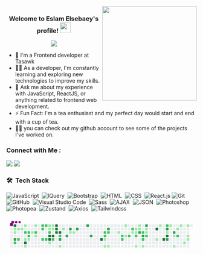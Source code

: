 
<img width="250" align="right" src="https://c.tenor.com/_DOBjnGspYAAAAAM/code-coding.gif">

<h3 align="center">
  Welcome to Eslam Elsebaey's profile!
  <img src="https://media.giphy.com/media/hvRJCLFzcasrR4ia7z/giphy.gif" width="28">
</h3>

<!-- Typing SVG by DenverCoder1 - https://github.com/DenverCoder1/readme-typing-svg -->
<p align="center">
  <a href="https://github.com/DenverCoder1/readme-typing-svg"><img src="https://readme-typing-svg.herokuapp.com/?lines=Frontend%20developer;Always%20learning%20new%20things&font=Fira%20Code&center=true&width=440&height=45&color=f75c7e&vCenter=true&size=22"></a>
</p> 

- 🏢 I'm a Frontend developer at Tasawk
- 👨‍💻 As a developer, I'm constantly learning and exploring new technologies to improve my skills.
- 💬 Ask me about my experience with JavaScript, ReactJS,  or anything related to frontend web development.
- ⚡ Fun Fact: I'm a tea enthusiast and my perfect day would start and end with a cup of tea.
- 👨‍💻 you can check out my github account to see some of the projects I've worked on.


### Connect with Me :

<a href="https://www.linkedin.com/in/eslam-elsebaey-ab9564163/" target="_blank"><img src="https://img.shields.io/badge/-Eslam%20Elsebaey-0077B5?style=for-the-badge&logo=Linkedin&logoColor=white"/></a>
<a href="https://wa.me/201012467487" target="_blank"><img src="https://img.shields.io/badge/-Eslam%20Elsebaey-0077B5?style=for-the-badge&logo=Whatsapp&logoColor=white"/></a>
### 🛠 &nbsp;Tech Stack
![JavaScript](https://img.shields.io/badge/-JavaScript-05122A?style=flat&logo=javascript)&nbsp;
![lQuery](https://img.shields.io/badge/-JQuery-05122A?style=flat&logo=JQuery)&nbsp;
![Bootstrap](https://img.shields.io/badge/-Bootstrap-05122A?style=flat&logo=bootstrap&logoColor=563D7C)&nbsp;
![HTML](https://img.shields.io/badge/-HTML-05122A?style=flat&logo=HTML5)&nbsp;
![CSS](https://img.shields.io/badge/-CSS-05122A?style=flat&logo=CSS3&logoColor=1572B6)&nbsp;
![React.js](https://img.shields.io/badge/-React-05122A?style=flat&logo=react)
![Git](https://img.shields.io/badge/-Git-05122A?style=flat&logo=git)&nbsp;
![GitHub](https://img.shields.io/badge/-GitHub-05122A?style=flat&logo=github)&nbsp;
![Visual Studio Code](https://img.shields.io/badge/-Visual%20Studio%20Code-05122A?style=flat&logo=visual-studio-code&logoColor=007ACC)&nbsp;
![Sass](https://img.shields.io/badge/-Sass-05122A?style=flat&logo=sass)&nbsp;
![AJAX](https://img.shields.io/badge/-AJAX-05122A?style=flat&logo=AJAX)&nbsp;
![JSON](https://img.shields.io/badge/-JSON-05122A?style=flat&logo=JSON)&nbsp;
![Photoshop](https://img.shields.io/badge/-Photoshop-05122A?style=flat&logo=Photoshop)&nbsp;
![Photopea](https://img.shields.io/badge/-Photopea-05122A?style=flat&logo=Photopea)&nbsp;
![Zustand](https://img.shields.io/badge/-Zustand-05122A?style=flat&logo=Zustand)&nbsp;
![Axios](https://img.shields.io/badge/-Axios-05122A?style=flat&logo=Axios)&nbsp;
![Tailwindcss](https://img.shields.io/badge/-Tailwindcss-05122A?style=flat&logo=Tailwindcss)&nbsp;


<svg viewBox="-16 -32 880 192" width="880" height="192" xmlns="http://www.w3.org/2000/svg"><desc>Generated with https://github.com/Platane/snk</desc><style>:root{--cb:#1b1f230a;--cs:purple;--ce:#ebedf0;--c0:#ebedf0;--c1:#9be9a8;--c2:#40c463;--c3:#30a14e;--c4:#216e39}.c{shape-rendering:geometricPrecision;fill:var(--ce);stroke-width:1px;stroke:var(--cb);animation:none 45100ms linear infinite;width:12px;height:12px}@keyframes c0{97.99%{fill:var(--c4)}98.01%,100%{fill:var(--ce)}}.c.c0{fill:var(--c4);animation-name:c0}@keyframes c1{0.66%{fill:var(--c1)}0.68%,100%{fill:var(--ce)}}.c.c1{fill:var(--c1);animation-name:c1}@keyframes c2{16.4%{fill:var(--c1)}16.42%,100%{fill:var(--ce)}}.c.c2{fill:var(--c1);animation-name:c2}@keyframes c3{68.28%{fill:var(--c3)}68.3%,100%{fill:var(--ce)}}.c.c3{fill:var(--c3);animation-name:c3}@keyframes c4{68.06%{fill:var(--c2)}68.08%,100%{fill:var(--ce)}}.c.c4{fill:var(--c2);animation-name:c4}@keyframes c5{0.88%{fill:var(--c1)}0.9%,100%{fill:var(--ce)}}.c.c5{fill:var(--c1);animation-name:c5}@keyframes c6{67.62%{fill:var(--c2)}67.64%,100%{fill:var(--ce)}}.c.c6{fill:var(--c2);animation-name:c6}@keyframes c7{1.1%{fill:var(--c1)}1.12%,100%{fill:var(--ce)}}.c.c7{fill:var(--c1);animation-name:c7}@keyframes c8{1.54%{fill:var(--c1)}1.56%,100%{fill:var(--ce)}}.c.c8{fill:var(--c1);animation-name:c8}@keyframes c9{66.29%{fill:var(--c2)}66.31%,100%{fill:var(--ce)}}.c.c9{fill:var(--c2);animation-name:c9}@keyframes ca{4.2%{fill:var(--c1)}4.22%,100%{fill:var(--ce)}}.c.ca{fill:var(--c1);animation-name:ca}@keyframes cb{96.22%{fill:var(--c4)}96.24%,100%{fill:var(--ce)}}.c.cb{fill:var(--c4);animation-name:cb}@keyframes cc{5.09%{fill:var(--c1)}5.11%,100%{fill:var(--ce)}}.c.cc{fill:var(--c1);animation-name:cc}@keyframes cd{66.07%{fill:var(--c2)}66.09%,100%{fill:var(--ce)}}.c.cd{fill:var(--c2);animation-name:cd}@keyframes ce{66.73%{fill:var(--c2)}66.75%,100%{fill:var(--ce)}}.c.ce{fill:var(--c2);animation-name:ce}@keyframes cf{3.98%{fill:var(--c1)}4%,100%{fill:var(--ce)}}.c.cf{fill:var(--c1);animation-name:cf}@keyframes cg{2.87%{fill:var(--c1)}2.89%,100%{fill:var(--ce)}}.c.cg{fill:var(--c1);animation-name:cg}@keyframes ch{2.21%{fill:var(--c1)}2.23%,100%{fill:var(--ce)}}.c.ch{fill:var(--c1);animation-name:ch}@keyframes ci{65.62%{fill:var(--c2)}65.64%,100%{fill:var(--ce)}}.c.ci{fill:var(--c2);animation-name:ci}@keyframes cj{3.32%{fill:var(--c1)}3.34%,100%{fill:var(--ce)}}.c.cj{fill:var(--c1);animation-name:cj}@keyframes ck{63.85%{fill:var(--c2)}63.87%,100%{fill:var(--ce)}}.c.ck{fill:var(--c2);animation-name:ck}@keyframes cl{63.63%{fill:var(--c2)}63.65%,100%{fill:var(--ce)}}.c.cl{fill:var(--c2);animation-name:cl}@keyframes cm{62.96%{fill:var(--c2)}62.98%,100%{fill:var(--ce)}}.c.cm{fill:var(--c2);animation-name:cm}@keyframes cn{64.07%{fill:var(--c2)}64.09%,100%{fill:var(--ce)}}.c.cn{fill:var(--c2);animation-name:cn}@keyframes co{62.74%{fill:var(--c2)}62.76%,100%{fill:var(--ce)}}.c.co{fill:var(--c2);animation-name:co}@keyframes cp{12.41%{fill:var(--c1)}12.43%,100%{fill:var(--ce)}}.c.cp{fill:var(--c1);animation-name:cp}@keyframes cq{12.63%{fill:var(--c1)}12.65%,100%{fill:var(--ce)}}.c.cq{fill:var(--c1);animation-name:cq}@keyframes cr{64.74%{fill:var(--c2)}64.76%,100%{fill:var(--ce)}}.c.cr{fill:var(--c2);animation-name:cr}@keyframes cs{94.23%{fill:var(--c4)}94.25%,100%{fill:var(--ce)}}.c.cs{fill:var(--c4);animation-name:cs}@keyframes ct{94.45%{fill:var(--c4)}94.47%,100%{fill:var(--ce)}}.c.ct{fill:var(--c4);animation-name:ct}@keyframes cu{6.86%{fill:var(--c1)}6.88%,100%{fill:var(--ce)}}.c.cu{fill:var(--c1);animation-name:cu}@keyframes cv{12.19%{fill:var(--c1)}12.21%,100%{fill:var(--ce)}}.c.cv{fill:var(--c1);animation-name:cv}@keyframes cw{12.85%{fill:var(--c1)}12.87%,100%{fill:var(--ce)}}.c.cw{fill:var(--c1);animation-name:cw}@keyframes cx{94%{fill:var(--c4)}94.02%,100%{fill:var(--ce)}}.c.cx{fill:var(--c4);animation-name:cx}@keyframes cy{61.85%{fill:var(--c2)}61.87%,100%{fill:var(--ce)}}.c.cy{fill:var(--c2);animation-name:cy}@keyframes cz{93.12%{fill:var(--c4)}93.14%,100%{fill:var(--ce)}}.c.cz{fill:var(--c4);animation-name:cz}@keyframes c10{92.89%{fill:var(--c4)}92.91%,100%{fill:var(--ce)}}.c.c10{fill:var(--c4);animation-name:c10}@keyframes c11{92.67%{fill:var(--c4)}92.69%,100%{fill:var(--ce)}}.c.c11{fill:var(--c4);animation-name:c11}@keyframes c12{92.45%{fill:var(--c4)}92.47%,100%{fill:var(--ce)}}.c.c12{fill:var(--c4);animation-name:c12}@keyframes c13{61.19%{fill:var(--c2)}61.21%,100%{fill:var(--ce)}}.c.c13{fill:var(--c2);animation-name:c13}@keyframes c14{71.61%{fill:var(--c3)}71.63%,100%{fill:var(--ce)}}.c.c14{fill:var(--c3);animation-name:c14}@keyframes c15{7.75%{fill:var(--c1)}7.77%,100%{fill:var(--ce)}}.c.c15{fill:var(--c1);animation-name:c15}@keyframes c16{9.08%{fill:var(--c1)}9.1%,100%{fill:var(--ce)}}.c.c16{fill:var(--c1);animation-name:c16}@keyframes c17{72.27%{fill:var(--c3)}72.29%,100%{fill:var(--ce)}}.c.c17{fill:var(--c3);animation-name:c17}@keyframes c18{72.94%{fill:var(--c3)}72.96%,100%{fill:var(--ce)}}.c.c18{fill:var(--c3);animation-name:c18}@keyframes c19{9.75%{fill:var(--c1)}9.77%,100%{fill:var(--ce)}}.c.c19{fill:var(--c1);animation-name:c19}@keyframes c1a{9.97%{fill:var(--c1)}9.99%,100%{fill:var(--ce)}}.c.c1a{fill:var(--c1);animation-name:c1a}@keyframes c1b{73.38%{fill:var(--c3)}73.4%,100%{fill:var(--ce)}}.c.c1b{fill:var(--c3);animation-name:c1b}@keyframes c1c{74.27%{fill:var(--c3)}74.29%,100%{fill:var(--ce)}}.c.c1c{fill:var(--c3);animation-name:c1c}@keyframes c1d{75.16%{fill:var(--c3)}75.18%,100%{fill:var(--ce)}}.c.c1d{fill:var(--c3);animation-name:c1d}@keyframes c1e{89.35%{fill:var(--c4)}89.37%,100%{fill:var(--ce)}}.c.c1e{fill:var(--c4);animation-name:c1e}@keyframes c1f{57.64%{fill:var(--c2)}57.66%,100%{fill:var(--ce)}}.c.c1f{fill:var(--c2);animation-name:c1f}@keyframes c1g{57.86%{fill:var(--c2)}57.88%,100%{fill:var(--ce)}}.c.c1g{fill:var(--c2);animation-name:c1g}@keyframes c1h{23.05%{fill:var(--c1)}23.07%,100%{fill:var(--ce)}}.c.c1h{fill:var(--c1);animation-name:c1h}@keyframes c1i{23.94%{fill:var(--c1)}23.96%,100%{fill:var(--ce)}}.c.c1i{fill:var(--c1);animation-name:c1i}@keyframes c1j{76.71%{fill:var(--c3)}76.73%,100%{fill:var(--ce)}}.c.c1j{fill:var(--c3);animation-name:c1j}@keyframes c1k{57.42%{fill:var(--c2)}57.44%,100%{fill:var(--ce)}}.c.c1k{fill:var(--c2);animation-name:c1k}@keyframes c1l{23.72%{fill:var(--c1)}23.74%,100%{fill:var(--ce)}}.c.c1l{fill:var(--c1);animation-name:c1l}@keyframes c1m{25.71%{fill:var(--c1)}25.73%,100%{fill:var(--ce)}}.c.c1m{fill:var(--c1);animation-name:c1m}@keyframes c1n{46.55%{fill:var(--c2)}46.57%,100%{fill:var(--ce)}}.c.c1n{fill:var(--c2);animation-name:c1n}@keyframes c1o{46.77%{fill:var(--c2)}46.79%,100%{fill:var(--ce)}}.c.c1o{fill:var(--c2);animation-name:c1o}@keyframes c1p{44.34%{fill:var(--c1)}44.36%,100%{fill:var(--ce)}}.c.c1p{fill:var(--c1);animation-name:c1p}@keyframes c1q{26.38%{fill:var(--c1)}26.4%,100%{fill:var(--ce)}}.c.c1q{fill:var(--c1);animation-name:c1q}@keyframes c1r{46.11%{fill:var(--c2)}46.13%,100%{fill:var(--ce)}}.c.c1r{fill:var(--c2);animation-name:c1r}@keyframes c1s{45%{fill:var(--c2)}45.02%,100%{fill:var(--ce)}}.c.c1s{fill:var(--c2);animation-name:c1s}@keyframes c1t{27.48%{fill:var(--c1)}27.5%,100%{fill:var(--ce)}}.c.c1t{fill:var(--c1);animation-name:c1t}@keyframes c1u{27.93%{fill:var(--c1)}27.95%,100%{fill:var(--ce)}}.c.c1u{fill:var(--c1);animation-name:c1u}@keyframes c1v{27.71%{fill:var(--c1)}27.73%,100%{fill:var(--ce)}}.c.c1v{fill:var(--c1);animation-name:c1v}@keyframes c1w{45.67%{fill:var(--c2)}45.69%,100%{fill:var(--ce)}}.c.c1w{fill:var(--c2);animation-name:c1w}@keyframes c1x{42.34%{fill:var(--c1)}42.36%,100%{fill:var(--ce)}}.c.c1x{fill:var(--c1);animation-name:c1x}@keyframes c1y{28.37%{fill:var(--c1)}28.39%,100%{fill:var(--ce)}}.c.c1y{fill:var(--c1);animation-name:c1y}@keyframes c1z{28.15%{fill:var(--c1)}28.17%,100%{fill:var(--ce)}}.c.c1z{fill:var(--c1);animation-name:c1z}@keyframes c20{78.93%{fill:var(--c3)}78.95%,100%{fill:var(--ce)}}.c.c20{fill:var(--c3);animation-name:c20}@keyframes c21{48.99%{fill:var(--c2)}49.01%,100%{fill:var(--ce)}}.c.c21{fill:var(--c2);animation-name:c21}@keyframes c22{79.37%{fill:var(--c3)}79.39%,100%{fill:var(--ce)}}.c.c22{fill:var(--c3);animation-name:c22}@keyframes c23{48.11%{fill:var(--c2)}48.13%,100%{fill:var(--ce)}}.c.c23{fill:var(--c2);animation-name:c23}@keyframes c24{41.9%{fill:var(--c1)}41.92%,100%{fill:var(--ce)}}.c.c24{fill:var(--c1);animation-name:c24}@keyframes c25{80.26%{fill:var(--c3)}80.28%,100%{fill:var(--ce)}}.c.c25{fill:var(--c3);animation-name:c25}@keyframes c26{29.04%{fill:var(--c1)}29.06%,100%{fill:var(--ce)}}.c.c26{fill:var(--c1);animation-name:c26}@keyframes c27{29.26%{fill:var(--c1)}29.28%,100%{fill:var(--ce)}}.c.c27{fill:var(--c1);animation-name:c27}@keyframes c28{48.55%{fill:var(--c2)}48.57%,100%{fill:var(--ce)}}.c.c28{fill:var(--c2);animation-name:c28}@keyframes c29{85.13%{fill:var(--c4)}85.15%,100%{fill:var(--ce)}}.c.c29{fill:var(--c4);animation-name:c29}@keyframes c2a{30.37%{fill:var(--c1)}30.39%,100%{fill:var(--ce)}}.c.c2a{fill:var(--c1);animation-name:c2a}@keyframes c2b{39.46%{fill:var(--c1)}39.48%,100%{fill:var(--ce)}}.c.c2b{fill:var(--c1);animation-name:c2b}@keyframes c2c{84.03%{fill:var(--c4)}84.05%,100%{fill:var(--ce)}}.c.c2c{fill:var(--c4);animation-name:c2c}@keyframes c2d{50.99%{fill:var(--c2)}51.01%,100%{fill:var(--ce)}}.c.c2d{fill:var(--c2);animation-name:c2d}@keyframes c2e{81.81%{fill:var(--c3)}81.83%,100%{fill:var(--ce)}}.c.c2e{fill:var(--c3);animation-name:c2e}@keyframes c2f{31.48%{fill:var(--c1)}31.5%,100%{fill:var(--ce)}}.c.c2f{fill:var(--c1);animation-name:c2f}@keyframes c2g{83.58%{fill:var(--c4)}83.6%,100%{fill:var(--ce)}}.c.c2g{fill:var(--c4);animation-name:c2g}@keyframes c2h{83.36%{fill:var(--c3)}83.38%,100%{fill:var(--ce)}}.c.c2h{fill:var(--c3);animation-name:c2h}@keyframes c2i{32.14%{fill:var(--c1)}32.16%,100%{fill:var(--ce)}}.c.c2i{fill:var(--c1);animation-name:c2i}@keyframes c2j{82.47%{fill:var(--c3)}82.49%,100%{fill:var(--ce)}}.c.c2j{fill:var(--c3);animation-name:c2j}@keyframes c2k{36.58%{fill:var(--c1)}36.6%,100%{fill:var(--ce)}}.c.c2k{fill:var(--c1);animation-name:c2k}@keyframes c2l{35.47%{fill:var(--c1)}35.49%,100%{fill:var(--ce)}}.c.c2l{fill:var(--c1);animation-name:c2l}@keyframes c2m{37.68%{fill:var(--c1)}37.7%,100%{fill:var(--ce)}}.c.c2m{fill:var(--c1);animation-name:c2m}@keyframes c2n{52.32%{fill:var(--c2)}52.34%,100%{fill:var(--ce)}}.c.c2n{fill:var(--c2);animation-name:c2n}@keyframes c2o{32.81%{fill:var(--c1)}32.83%,100%{fill:var(--ce)}}.c.c2o{fill:var(--c1);animation-name:c2o}@keyframes c2p{34.58%{fill:var(--c1)}34.6%,100%{fill:var(--ce)}}.c.c2p{fill:var(--c1);animation-name:c2p}@keyframes c2q{33.25%{fill:var(--c1)}33.27%,100%{fill:var(--ce)}}.c.c2q{fill:var(--c1);animation-name:c2q}@keyframes c2r{33.91%{fill:var(--c1)}33.93%,100%{fill:var(--ce)}}.c.c2r{fill:var(--c1);animation-name:c2r}@keyframes c2s{34.14%{fill:var(--c1)}34.16%,100%{fill:var(--ce)}}.c.c2s{fill:var(--c1);animation-name:c2s}.u{transform-origin:0 0;transform:scale(0,1);animation:none linear 45100ms infinite}@keyframes u0{0.66%{transform:scale(0.000,1)}0.68%,0.88%{transform:scale(0.021,1)}0.9%,1.1%{transform:scale(0.043,1)}1.12%,1.54%{transform:scale(0.064,1)}1.56%,2.21%{transform:scale(0.085,1)}2.23%,2.87%{transform:scale(0.106,1)}2.89%,3.32%{transform:scale(0.128,1)}3.34%,3.98%{transform:scale(0.149,1)}4%,4.2%{transform:scale(0.170,1)}4.22%,5.09%{transform:scale(0.191,1)}5.11%,6.86%{transform:scale(0.213,1)}6.88%,7.75%{transform:scale(0.234,1)}7.77%,9.08%{transform:scale(0.255,1)}9.1%,9.75%{transform:scale(0.277,1)}9.77%,9.97%{transform:scale(0.298,1)}9.99%,12.19%{transform:scale(0.319,1)}12.21%,12.41%{transform:scale(0.340,1)}12.43%,12.63%{transform:scale(0.362,1)}12.65%,12.85%{transform:scale(0.383,1)}12.87%,16.4%{transform:scale(0.404,1)}16.42%,23.05%{transform:scale(0.426,1)}23.07%,23.72%{transform:scale(0.447,1)}23.74%,23.94%{transform:scale(0.468,1)}23.96%,25.71%{transform:scale(0.489,1)}25.73%,26.38%{transform:scale(0.511,1)}26.4%,27.48%{transform:scale(0.532,1)}27.5%,27.71%{transform:scale(0.553,1)}27.73%,27.93%{transform:scale(0.574,1)}27.95%,28.15%{transform:scale(0.596,1)}28.17%,28.37%{transform:scale(0.617,1)}28.39%,29.04%{transform:scale(0.638,1)}29.06%,29.26%{transform:scale(0.660,1)}29.28%,30.37%{transform:scale(0.681,1)}30.39%,31.48%{transform:scale(0.702,1)}31.5%,32.14%{transform:scale(0.723,1)}32.16%,32.81%{transform:scale(0.745,1)}32.83%,33.25%{transform:scale(0.766,1)}33.27%,33.91%{transform:scale(0.787,1)}33.93%,34.14%{transform:scale(0.809,1)}34.16%,34.58%{transform:scale(0.830,1)}34.6%,35.47%{transform:scale(0.851,1)}35.49%,36.58%{transform:scale(0.872,1)}36.6%,37.68%{transform:scale(0.894,1)}37.7%,39.46%{transform:scale(0.915,1)}39.48%,41.9%{transform:scale(0.936,1)}41.92%,42.34%{transform:scale(0.957,1)}42.36%,44.34%{transform:scale(0.979,1)}44.36%,100%{transform:scale(1.000,1)}}.u.u0{fill:var(--c1);animation-name:u0;transform-origin:0.0px 0}@keyframes u1{45%{transform:scale(0.000,1)}45.02%,45.67%{transform:scale(0.037,1)}45.69%,46.11%{transform:scale(0.074,1)}46.13%,46.55%{transform:scale(0.111,1)}46.57%,46.77%{transform:scale(0.148,1)}46.79%,48.11%{transform:scale(0.185,1)}48.13%,48.55%{transform:scale(0.222,1)}48.57%,48.99%{transform:scale(0.259,1)}49.01%,50.99%{transform:scale(0.296,1)}51.01%,52.32%{transform:scale(0.333,1)}52.34%,57.42%{transform:scale(0.370,1)}57.44%,57.64%{transform:scale(0.407,1)}57.66%,57.86%{transform:scale(0.444,1)}57.88%,61.19%{transform:scale(0.481,1)}61.21%,61.85%{transform:scale(0.519,1)}61.87%,62.74%{transform:scale(0.556,1)}62.76%,62.96%{transform:scale(0.593,1)}62.98%,63.63%{transform:scale(0.630,1)}63.65%,63.85%{transform:scale(0.667,1)}63.87%,64.07%{transform:scale(0.704,1)}64.09%,64.74%{transform:scale(0.741,1)}64.76%,65.62%{transform:scale(0.778,1)}65.64%,66.07%{transform:scale(0.815,1)}66.09%,66.29%{transform:scale(0.852,1)}66.31%,66.73%{transform:scale(0.889,1)}66.75%,67.62%{transform:scale(0.926,1)}67.64%,68.06%{transform:scale(0.963,1)}68.08%,100%{transform:scale(1.000,1)}}.u.u1{fill:var(--c2);animation-name:u1;transform-origin:394.6px 0}@keyframes u2{68.28%{transform:scale(0.000,1)}68.3%,71.61%{transform:scale(0.071,1)}71.63%,72.27%{transform:scale(0.143,1)}72.29%,72.94%{transform:scale(0.214,1)}72.96%,73.38%{transform:scale(0.286,1)}73.4%,74.27%{transform:scale(0.357,1)}74.29%,75.16%{transform:scale(0.429,1)}75.18%,76.71%{transform:scale(0.500,1)}76.73%,78.93%{transform:scale(0.571,1)}78.95%,79.37%{transform:scale(0.643,1)}79.39%,80.26%{transform:scale(0.714,1)}80.28%,81.81%{transform:scale(0.786,1)}81.83%,82.47%{transform:scale(0.857,1)}82.49%,83.36%{transform:scale(0.929,1)}83.38%,100%{transform:scale(1.000,1)}}.u.u2{fill:var(--c3);animation-name:u2;transform-origin:621.3px 0}@keyframes u3{83.58%{transform:scale(0.000,1)}83.6%,84.03%{transform:scale(0.077,1)}84.05%,85.13%{transform:scale(0.154,1)}85.15%,89.35%{transform:scale(0.231,1)}89.37%,92.45%{transform:scale(0.308,1)}92.47%,92.67%{transform:scale(0.385,1)}92.69%,92.89%{transform:scale(0.462,1)}92.91%,93.12%{transform:scale(0.538,1)}93.14%,94%{transform:scale(0.615,1)}94.02%,94.23%{transform:scale(0.692,1)}94.25%,94.45%{transform:scale(0.769,1)}94.47%,96.22%{transform:scale(0.846,1)}96.24%,97.99%{transform:scale(0.923,1)}98.01%,100%{transform:scale(1.000,1)}}.u.u3{fill:var(--c4);animation-name:u3;transform-origin:738.9px 0}.s{shape-rendering:geometricPrecision;fill:var(--cs);animation:none linear 45100ms infinite}@keyframes s0{0%,99.78%{transform:translate(0px,-16px)}0.44%{transform:translate(0px,16px)}1.33%{transform:translate(64px,16px)}1.55%{transform:translate(64px,0px)}2.22%{transform:translate(112px,0px)}2.44%{transform:translate(112px,16px)}2.66%{transform:translate(96px,16px)}3.1%{transform:translate(96px,48px)}3.33%{transform:translate(112px,48px)}3.55%{transform:translate(112px,64px)}4.43%{transform:translate(48px,64px)}4.88%{transform:translate(48px,96px)}6.65%{transform:translate(176px,96px)}6.87%{transform:translate(176px,80px)}7.54%,71.4%{transform:translate(224px,80px)}7.76%{transform:translate(224px,96px)}7.98%{transform:translate(240px,96px)}9.09%{transform:translate(240px,16px)}9.31%{transform:translate(256px,16px)}9.53%{transform:translate(256px,32px)}9.98%{transform:translate(288px,32px)}10.64%{transform:translate(288px,-16px)}11.97%,13.3%{transform:translate(192px,-16px)}12.2%,93.35%{transform:translate(192px,0px)}12.42%,64.3%{transform:translate(176px,0px)}12.64%{transform:translate(176px,16px)}12.86%{transform:translate(192px,16px)}15.52%{transform:translate(32px,-16px)}15.96%{transform:translate(32px,16px)}16.19%,98.23%{transform:translate(16px,16px)}16.41%{transform:translate(16px,32px)}16.85%{transform:translate(48px,32px)}17.07%{transform:translate(48px,48px)}17.29%,66.52%{transform:translate(64px,48px)}17.52%,96.01%{transform:translate(64px,64px)}18.4%{transform:translate(128px,64px)}18.63%{transform:translate(128px,80px)}22.84%,24.17%{transform:translate(432px,80px)}23.06%{transform:translate(432px,64px)}23.28%{transform:translate(448px,64px)}23.73%{transform:translate(448px,96px)}23.95%{transform:translate(432px,96px)}25.06%{transform:translate(496px,80px)}25.72%{transform:translate(496px,32px)}26.16%{transform:translate(528px,32px)}26.61%{transform:translate(528px,64px)}27.05%,43.02%{transform:translate(560px,64px)}27.49%,43.46%{transform:translate(560px,32px)}27.72%{transform:translate(576px,32px)}27.94%,45.23%{transform:translate(576px,16px)}28.16%,78.71%{transform:translate(592px,16px)}28.38%{transform:translate(592px,0px)}28.6%{transform:translate(608px,0px)}28.82%,49.22%{transform:translate(608px,16px)}29.05%{transform:translate(624px,16px)}29.27%,48.78%{transform:translate(624px,32px)}29.93%{transform:translate(672px,32px)}30.38%{transform:translate(672px,64px)}30.6%,84.26%{transform:translate(688px,64px)}30.82%{transform:translate(688px,48px)}31.04%,83.81%{transform:translate(704px,48px)}31.26%{transform:translate(704px,32px)}31.71%,52.99%,82.71%{transform:translate(736px,32px)}32.15%{transform:translate(736px,0px)}33.26%{transform:translate(816px,0px)}34.15%{transform:translate(816px,64px)}34.37%{transform:translate(800px,64px)}34.59%{transform:translate(800px,80px)}35.25%{transform:translate(752px,80px)}35.48%{transform:translate(752px,96px)}35.7%{transform:translate(768px,96px)}36.14%{transform:translate(768px,64px)}36.36%{transform:translate(752px,64px)}36.59%{transform:translate(752px,48px)}36.81%,52.77%{transform:translate(736px,48px)}37.25%{transform:translate(736px,16px)}37.69%{transform:translate(768px,16px)}38.14%{transform:translate(768px,-16px)}39.25%{transform:translate(688px,-16px)}39.47%{transform:translate(688px,0px)}40.13%{transform:translate(640px,0px)}41.02%{transform:translate(640px,64px)}41.24%,48.34%{transform:translate(624px,64px)}41.46%{transform:translate(624px,80px)}41.69%{transform:translate(608px,80px)}41.91%{transform:translate(608px,96px)}42.35%{transform:translate(576px,96px)}42.79%{transform:translate(576px,64px)}43.68%{transform:translate(544px,32px)}44.12%{transform:translate(544px,0px)}44.35%{transform:translate(528px,0px)}44.57%{transform:translate(528px,16px)}45.68%{transform:translate(576px,48px)}46.56%{transform:translate(512px,48px)}46.78%{transform:translate(512px,64px)}49%,79.16%{transform:translate(608px,32px)}49.89%,54.32%{transform:translate(656px,16px)}50.11%{transform:translate(656px,0px)}51.66%{transform:translate(768px,0px)}52.33%{transform:translate(768px,48px)}54.1%{transform:translate(656px,32px)}56.98%{transform:translate(464px,16px)}57.21%{transform:translate(464px,32px)}57.65%{transform:translate(432px,32px)}57.87%{transform:translate(432px,48px)}58.09%{transform:translate(416px,48px)}58.31%{transform:translate(416px,32px)}60.75%{transform:translate(240px,32px)}60.98%{transform:translate(240px,48px)}61.42%{transform:translate(208px,48px)}61.64%{transform:translate(208px,64px)}61.86%{transform:translate(192px,64px)}62.08%{transform:translate(192px,80px)}62.53%,70.51%{transform:translate(160px,80px)}62.75%,70.29%{transform:translate(160px,64px)}62.97%{transform:translate(144px,64px)}63.86%{transform:translate(144px,0px)}64.75%{transform:translate(176px,32px)}66.3%{transform:translate(64px,32px)}66.74%{transform:translate(80px,48px)}66.96%{transform:translate(80px,64px)}67.63%{transform:translate(32px,64px)}67.85%{transform:translate(32px,80px)}68.07%{transform:translate(16px,80px)}68.29%{transform:translate(16px,64px)}71.62%{transform:translate(224px,64px)}72.06%{transform:translate(256px,64px)}72.28%{transform:translate(256px,48px)}72.51%{transform:translate(272px,48px)}72.95%{transform:translate(272px,16px)}74.06%{transform:translate(352px,16px)}74.28%{transform:translate(352px,0px)}74.5%{transform:translate(368px,0px)}75.17%{transform:translate(368px,48px)}76.27%{transform:translate(448px,48px)}76.72%{transform:translate(448px,16px)}78.94%{transform:translate(592px,32px)}79.38%{transform:translate(608px,48px)}79.6%{transform:translate(624px,48px)}80.27%{transform:translate(624px,0px)}81.6%{transform:translate(720px,0px)}81.82%{transform:translate(720px,16px)}82.26%{transform:translate(752px,16px)}82.48%{transform:translate(752px,32px)}83.15%{transform:translate(736px,64px)}83.37%{transform:translate(720px,64px)}83.59%{transform:translate(720px,48px)}84.04%{transform:translate(704px,64px)}84.92%{transform:translate(688px,16px)}88.69%{transform:translate(416px,16px)}89.36%{transform:translate(416px,64px)}89.58%{transform:translate(400px,64px)}90.02%{transform:translate(400px,32px)}92.68%{transform:translate(208px,32px)}93.13%{transform:translate(208px,0px)}94.01%{transform:translate(192px,48px)}94.24%{transform:translate(176px,48px)}94.46%{transform:translate(176px,64px)}96.23%{transform:translate(64px,80px)}96.45%{transform:translate(48px,80px)}97.56%{transform:translate(48px,0px)}98%{transform:translate(16px,0px)}98.67%{transform:translate(48px,16px)}99.11%{transform:translate(48px,-16px)}}.s.s0{transform:translate(0px,-16px);animation-name:s0}@keyframes s1{0%,99.78%{transform:translate(16px,-16px)}0.22%{transform:translate(0px,-16px)}0.67%{transform:translate(0px,16px)}1.55%{transform:translate(64px,16px)}1.77%{transform:translate(64px,0px)}2.44%{transform:translate(112px,0px)}2.66%{transform:translate(112px,16px)}2.88%{transform:translate(96px,16px)}3.33%{transform:translate(96px,48px)}3.55%{transform:translate(112px,48px)}3.77%{transform:translate(112px,64px)}4.66%{transform:translate(48px,64px)}5.1%{transform:translate(48px,96px)}6.87%{transform:translate(176px,96px)}7.1%{transform:translate(176px,80px)}7.76%,71.62%{transform:translate(224px,80px)}7.98%{transform:translate(224px,96px)}8.2%{transform:translate(240px,96px)}9.31%{transform:translate(240px,16px)}9.53%{transform:translate(256px,16px)}9.76%{transform:translate(256px,32px)}10.2%{transform:translate(288px,32px)}10.86%{transform:translate(288px,-16px)}12.2%,13.53%{transform:translate(192px,-16px)}12.42%,93.57%{transform:translate(192px,0px)}12.64%,64.52%{transform:translate(176px,0px)}12.86%{transform:translate(176px,16px)}13.08%{transform:translate(192px,16px)}15.74%{transform:translate(32px,-16px)}16.19%{transform:translate(32px,16px)}16.41%,98.45%{transform:translate(16px,16px)}16.63%{transform:translate(16px,32px)}17.07%{transform:translate(48px,32px)}17.29%{transform:translate(48px,48px)}17.52%,66.74%{transform:translate(64px,48px)}17.74%,96.23%{transform:translate(64px,64px)}18.63%{transform:translate(128px,64px)}18.85%{transform:translate(128px,80px)}23.06%,24.39%{transform:translate(432px,80px)}23.28%{transform:translate(432px,64px)}23.5%{transform:translate(448px,64px)}23.95%{transform:translate(448px,96px)}24.17%{transform:translate(432px,96px)}25.28%{transform:translate(496px,80px)}25.94%{transform:translate(496px,32px)}26.39%{transform:translate(528px,32px)}26.83%{transform:translate(528px,64px)}27.27%,43.24%{transform:translate(560px,64px)}27.72%,43.68%{transform:translate(560px,32px)}27.94%{transform:translate(576px,32px)}28.16%,45.45%{transform:translate(576px,16px)}28.38%,78.94%{transform:translate(592px,16px)}28.6%{transform:translate(592px,0px)}28.82%{transform:translate(608px,0px)}29.05%,49.45%{transform:translate(608px,16px)}29.27%{transform:translate(624px,16px)}29.49%,49%{transform:translate(624px,32px)}30.16%{transform:translate(672px,32px)}30.6%{transform:translate(672px,64px)}30.82%,84.48%{transform:translate(688px,64px)}31.04%{transform:translate(688px,48px)}31.26%,84.04%{transform:translate(704px,48px)}31.49%{transform:translate(704px,32px)}31.93%,53.22%,82.93%{transform:translate(736px,32px)}32.37%{transform:translate(736px,0px)}33.48%{transform:translate(816px,0px)}34.37%{transform:translate(816px,64px)}34.59%{transform:translate(800px,64px)}34.81%{transform:translate(800px,80px)}35.48%{transform:translate(752px,80px)}35.7%{transform:translate(752px,96px)}35.92%{transform:translate(768px,96px)}36.36%{transform:translate(768px,64px)}36.59%{transform:translate(752px,64px)}36.81%{transform:translate(752px,48px)}37.03%,52.99%{transform:translate(736px,48px)}37.47%{transform:translate(736px,16px)}37.92%{transform:translate(768px,16px)}38.36%{transform:translate(768px,-16px)}39.47%{transform:translate(688px,-16px)}39.69%{transform:translate(688px,0px)}40.35%{transform:translate(640px,0px)}41.24%{transform:translate(640px,64px)}41.46%,48.56%{transform:translate(624px,64px)}41.69%{transform:translate(624px,80px)}41.91%{transform:translate(608px,80px)}42.13%{transform:translate(608px,96px)}42.57%{transform:translate(576px,96px)}43.02%{transform:translate(576px,64px)}43.9%{transform:translate(544px,32px)}44.35%{transform:translate(544px,0px)}44.57%{transform:translate(528px,0px)}44.79%{transform:translate(528px,16px)}45.9%{transform:translate(576px,48px)}46.78%{transform:translate(512px,48px)}47.01%{transform:translate(512px,64px)}49.22%,79.38%{transform:translate(608px,32px)}50.11%,54.55%{transform:translate(656px,16px)}50.33%{transform:translate(656px,0px)}51.88%{transform:translate(768px,0px)}52.55%{transform:translate(768px,48px)}54.32%{transform:translate(656px,32px)}57.21%{transform:translate(464px,16px)}57.43%{transform:translate(464px,32px)}57.87%{transform:translate(432px,32px)}58.09%{transform:translate(432px,48px)}58.31%{transform:translate(416px,48px)}58.54%{transform:translate(416px,32px)}60.98%{transform:translate(240px,32px)}61.2%{transform:translate(240px,48px)}61.64%{transform:translate(208px,48px)}61.86%{transform:translate(208px,64px)}62.08%{transform:translate(192px,64px)}62.31%{transform:translate(192px,80px)}62.75%,70.73%{transform:translate(160px,80px)}62.97%,70.51%{transform:translate(160px,64px)}63.19%{transform:translate(144px,64px)}64.08%{transform:translate(144px,0px)}64.97%{transform:translate(176px,32px)}66.52%{transform:translate(64px,32px)}66.96%{transform:translate(80px,48px)}67.18%{transform:translate(80px,64px)}67.85%{transform:translate(32px,64px)}68.07%{transform:translate(32px,80px)}68.29%{transform:translate(16px,80px)}68.51%{transform:translate(16px,64px)}71.84%{transform:translate(224px,64px)}72.28%{transform:translate(256px,64px)}72.51%{transform:translate(256px,48px)}72.73%{transform:translate(272px,48px)}73.17%{transform:translate(272px,16px)}74.28%{transform:translate(352px,16px)}74.5%{transform:translate(352px,0px)}74.72%{transform:translate(368px,0px)}75.39%{transform:translate(368px,48px)}76.5%{transform:translate(448px,48px)}76.94%{transform:translate(448px,16px)}79.16%{transform:translate(592px,32px)}79.6%{transform:translate(608px,48px)}79.82%{transform:translate(624px,48px)}80.49%{transform:translate(624px,0px)}81.82%{transform:translate(720px,0px)}82.04%{transform:translate(720px,16px)}82.48%{transform:translate(752px,16px)}82.71%{transform:translate(752px,32px)}83.37%{transform:translate(736px,64px)}83.59%{transform:translate(720px,64px)}83.81%{transform:translate(720px,48px)}84.26%{transform:translate(704px,64px)}85.14%{transform:translate(688px,16px)}88.91%{transform:translate(416px,16px)}89.58%{transform:translate(416px,64px)}89.8%{transform:translate(400px,64px)}90.24%{transform:translate(400px,32px)}92.9%{transform:translate(208px,32px)}93.35%{transform:translate(208px,0px)}94.24%{transform:translate(192px,48px)}94.46%{transform:translate(176px,48px)}94.68%{transform:translate(176px,64px)}96.45%{transform:translate(64px,80px)}96.67%{transform:translate(48px,80px)}97.78%{transform:translate(48px,0px)}98.23%{transform:translate(16px,0px)}98.89%{transform:translate(48px,16px)}99.33%{transform:translate(48px,-16px)}}.s.s1{transform:translate(16px,-16px);animation-name:s1}@keyframes s2{0%,15.96%,99.78%{transform:translate(32px,-16px)}0.44%{transform:translate(0px,-16px)}0.89%{transform:translate(0px,16px)}1.77%{transform:translate(64px,16px)}2%{transform:translate(64px,0px)}2.66%{transform:translate(112px,0px)}2.88%{transform:translate(112px,16px)}3.1%{transform:translate(96px,16px)}3.55%{transform:translate(96px,48px)}3.77%{transform:translate(112px,48px)}3.99%{transform:translate(112px,64px)}4.88%{transform:translate(48px,64px)}5.32%{transform:translate(48px,96px)}7.1%{transform:translate(176px,96px)}7.32%{transform:translate(176px,80px)}7.98%,71.84%{transform:translate(224px,80px)}8.2%{transform:translate(224px,96px)}8.43%{transform:translate(240px,96px)}9.53%{transform:translate(240px,16px)}9.76%{transform:translate(256px,16px)}9.98%{transform:translate(256px,32px)}10.42%{transform:translate(288px,32px)}11.09%{transform:translate(288px,-16px)}12.42%,13.75%{transform:translate(192px,-16px)}12.64%,93.79%{transform:translate(192px,0px)}12.86%,64.75%{transform:translate(176px,0px)}13.08%{transform:translate(176px,16px)}13.3%{transform:translate(192px,16px)}16.41%{transform:translate(32px,16px)}16.63%,98.67%{transform:translate(16px,16px)}16.85%{transform:translate(16px,32px)}17.29%{transform:translate(48px,32px)}17.52%{transform:translate(48px,48px)}17.74%,66.96%{transform:translate(64px,48px)}17.96%,96.45%{transform:translate(64px,64px)}18.85%{transform:translate(128px,64px)}19.07%{transform:translate(128px,80px)}23.28%,24.61%{transform:translate(432px,80px)}23.5%{transform:translate(432px,64px)}23.73%{transform:translate(448px,64px)}24.17%{transform:translate(448px,96px)}24.39%{transform:translate(432px,96px)}25.5%{transform:translate(496px,80px)}26.16%{transform:translate(496px,32px)}26.61%{transform:translate(528px,32px)}27.05%{transform:translate(528px,64px)}27.49%,43.46%{transform:translate(560px,64px)}27.94%,43.9%{transform:translate(560px,32px)}28.16%{transform:translate(576px,32px)}28.38%,45.68%{transform:translate(576px,16px)}28.6%,79.16%{transform:translate(592px,16px)}28.82%{transform:translate(592px,0px)}29.05%{transform:translate(608px,0px)}29.27%,49.67%{transform:translate(608px,16px)}29.49%{transform:translate(624px,16px)}29.71%,49.22%{transform:translate(624px,32px)}30.38%{transform:translate(672px,32px)}30.82%{transform:translate(672px,64px)}31.04%,84.7%{transform:translate(688px,64px)}31.26%{transform:translate(688px,48px)}31.49%,84.26%{transform:translate(704px,48px)}31.71%{transform:translate(704px,32px)}32.15%,53.44%,83.15%{transform:translate(736px,32px)}32.59%{transform:translate(736px,0px)}33.7%{transform:translate(816px,0px)}34.59%{transform:translate(816px,64px)}34.81%{transform:translate(800px,64px)}35.03%{transform:translate(800px,80px)}35.7%{transform:translate(752px,80px)}35.92%{transform:translate(752px,96px)}36.14%{transform:translate(768px,96px)}36.59%{transform:translate(768px,64px)}36.81%{transform:translate(752px,64px)}37.03%{transform:translate(752px,48px)}37.25%,53.22%{transform:translate(736px,48px)}37.69%{transform:translate(736px,16px)}38.14%{transform:translate(768px,16px)}38.58%{transform:translate(768px,-16px)}39.69%{transform:translate(688px,-16px)}39.91%{transform:translate(688px,0px)}40.58%{transform:translate(640px,0px)}41.46%{transform:translate(640px,64px)}41.69%,48.78%{transform:translate(624px,64px)}41.91%{transform:translate(624px,80px)}42.13%{transform:translate(608px,80px)}42.35%{transform:translate(608px,96px)}42.79%{transform:translate(576px,96px)}43.24%{transform:translate(576px,64px)}44.12%{transform:translate(544px,32px)}44.57%{transform:translate(544px,0px)}44.79%{transform:translate(528px,0px)}45.01%{transform:translate(528px,16px)}46.12%{transform:translate(576px,48px)}47.01%{transform:translate(512px,48px)}47.23%{transform:translate(512px,64px)}49.45%,79.6%{transform:translate(608px,32px)}50.33%,54.77%{transform:translate(656px,16px)}50.55%{transform:translate(656px,0px)}52.11%{transform:translate(768px,0px)}52.77%{transform:translate(768px,48px)}54.55%{transform:translate(656px,32px)}57.43%{transform:translate(464px,16px)}57.65%{transform:translate(464px,32px)}58.09%{transform:translate(432px,32px)}58.31%{transform:translate(432px,48px)}58.54%{transform:translate(416px,48px)}58.76%{transform:translate(416px,32px)}61.2%{transform:translate(240px,32px)}61.42%{transform:translate(240px,48px)}61.86%{transform:translate(208px,48px)}62.08%{transform:translate(208px,64px)}62.31%{transform:translate(192px,64px)}62.53%{transform:translate(192px,80px)}62.97%,70.95%{transform:translate(160px,80px)}63.19%,70.73%{transform:translate(160px,64px)}63.41%{transform:translate(144px,64px)}64.3%{transform:translate(144px,0px)}65.19%{transform:translate(176px,32px)}66.74%{transform:translate(64px,32px)}67.18%{transform:translate(80px,48px)}67.41%{transform:translate(80px,64px)}68.07%{transform:translate(32px,64px)}68.29%{transform:translate(32px,80px)}68.51%{transform:translate(16px,80px)}68.74%{transform:translate(16px,64px)}72.06%{transform:translate(224px,64px)}72.51%{transform:translate(256px,64px)}72.73%{transform:translate(256px,48px)}72.95%{transform:translate(272px,48px)}73.39%{transform:translate(272px,16px)}74.5%{transform:translate(352px,16px)}74.72%{transform:translate(352px,0px)}74.94%{transform:translate(368px,0px)}75.61%{transform:translate(368px,48px)}76.72%{transform:translate(448px,48px)}77.16%{transform:translate(448px,16px)}79.38%{transform:translate(592px,32px)}79.82%{transform:translate(608px,48px)}80.04%{transform:translate(624px,48px)}80.71%{transform:translate(624px,0px)}82.04%{transform:translate(720px,0px)}82.26%{transform:translate(720px,16px)}82.71%{transform:translate(752px,16px)}82.93%{transform:translate(752px,32px)}83.59%{transform:translate(736px,64px)}83.81%{transform:translate(720px,64px)}84.04%{transform:translate(720px,48px)}84.48%{transform:translate(704px,64px)}85.37%{transform:translate(688px,16px)}89.14%{transform:translate(416px,16px)}89.8%{transform:translate(416px,64px)}90.02%{transform:translate(400px,64px)}90.47%{transform:translate(400px,32px)}93.13%{transform:translate(208px,32px)}93.57%{transform:translate(208px,0px)}94.46%{transform:translate(192px,48px)}94.68%{transform:translate(176px,48px)}94.9%{transform:translate(176px,64px)}96.67%{transform:translate(64px,80px)}96.9%{transform:translate(48px,80px)}98%{transform:translate(48px,0px)}98.45%{transform:translate(16px,0px)}99.11%{transform:translate(48px,16px)}99.56%{transform:translate(48px,-16px)}}.s.s2{transform:translate(32px,-16px);animation-name:s2}@keyframes s3{0%,99.78%{transform:translate(48px,-16px)}0.67%{transform:translate(0px,-16px)}1.11%{transform:translate(0px,16px)}2%{transform:translate(64px,16px)}2.22%{transform:translate(64px,0px)}2.88%{transform:translate(112px,0px)}3.1%{transform:translate(112px,16px)}3.33%{transform:translate(96px,16px)}3.77%{transform:translate(96px,48px)}3.99%{transform:translate(112px,48px)}4.21%{transform:translate(112px,64px)}5.1%{transform:translate(48px,64px)}5.54%{transform:translate(48px,96px)}7.32%{transform:translate(176px,96px)}7.54%{transform:translate(176px,80px)}8.2%,72.06%{transform:translate(224px,80px)}8.43%{transform:translate(224px,96px)}8.65%{transform:translate(240px,96px)}9.76%{transform:translate(240px,16px)}9.98%{transform:translate(256px,16px)}10.2%{transform:translate(256px,32px)}10.64%{transform:translate(288px,32px)}11.31%{transform:translate(288px,-16px)}12.64%,13.97%{transform:translate(192px,-16px)}12.86%,94.01%{transform:translate(192px,0px)}13.08%,64.97%{transform:translate(176px,0px)}13.3%{transform:translate(176px,16px)}13.53%{transform:translate(192px,16px)}16.19%{transform:translate(32px,-16px)}16.63%{transform:translate(32px,16px)}16.85%,98.89%{transform:translate(16px,16px)}17.07%{transform:translate(16px,32px)}17.52%{transform:translate(48px,32px)}17.74%{transform:translate(48px,48px)}17.96%,67.18%{transform:translate(64px,48px)}18.18%,96.67%{transform:translate(64px,64px)}19.07%{transform:translate(128px,64px)}19.29%{transform:translate(128px,80px)}23.5%,24.83%{transform:translate(432px,80px)}23.73%{transform:translate(432px,64px)}23.95%{transform:translate(448px,64px)}24.39%{transform:translate(448px,96px)}24.61%{transform:translate(432px,96px)}25.72%{transform:translate(496px,80px)}26.39%{transform:translate(496px,32px)}26.83%{transform:translate(528px,32px)}27.27%{transform:translate(528px,64px)}27.72%,43.68%{transform:translate(560px,64px)}28.16%,44.12%{transform:translate(560px,32px)}28.38%{transform:translate(576px,32px)}28.6%,45.9%{transform:translate(576px,16px)}28.82%,79.38%{transform:translate(592px,16px)}29.05%{transform:translate(592px,0px)}29.27%{transform:translate(608px,0px)}29.49%,49.89%{transform:translate(608px,16px)}29.71%{transform:translate(624px,16px)}29.93%,49.45%{transform:translate(624px,32px)}30.6%{transform:translate(672px,32px)}31.04%{transform:translate(672px,64px)}31.26%,84.92%{transform:translate(688px,64px)}31.49%{transform:translate(688px,48px)}31.71%,84.48%{transform:translate(704px,48px)}31.93%{transform:translate(704px,32px)}32.37%,53.66%,83.37%{transform:translate(736px,32px)}32.82%{transform:translate(736px,0px)}33.92%{transform:translate(816px,0px)}34.81%{transform:translate(816px,64px)}35.03%{transform:translate(800px,64px)}35.25%{transform:translate(800px,80px)}35.92%{transform:translate(752px,80px)}36.14%{transform:translate(752px,96px)}36.36%{transform:translate(768px,96px)}36.81%{transform:translate(768px,64px)}37.03%{transform:translate(752px,64px)}37.25%{transform:translate(752px,48px)}37.47%,53.44%{transform:translate(736px,48px)}37.92%{transform:translate(736px,16px)}38.36%{transform:translate(768px,16px)}38.8%{transform:translate(768px,-16px)}39.91%{transform:translate(688px,-16px)}40.13%{transform:translate(688px,0px)}40.8%{transform:translate(640px,0px)}41.69%{transform:translate(640px,64px)}41.91%,49%{transform:translate(624px,64px)}42.13%{transform:translate(624px,80px)}42.35%{transform:translate(608px,80px)}42.57%{transform:translate(608px,96px)}43.02%{transform:translate(576px,96px)}43.46%{transform:translate(576px,64px)}44.35%{transform:translate(544px,32px)}44.79%{transform:translate(544px,0px)}45.01%{transform:translate(528px,0px)}45.23%{transform:translate(528px,16px)}46.34%{transform:translate(576px,48px)}47.23%{transform:translate(512px,48px)}47.45%{transform:translate(512px,64px)}49.67%,79.82%{transform:translate(608px,32px)}50.55%,54.99%{transform:translate(656px,16px)}50.78%{transform:translate(656px,0px)}52.33%{transform:translate(768px,0px)}52.99%{transform:translate(768px,48px)}54.77%{transform:translate(656px,32px)}57.65%{transform:translate(464px,16px)}57.87%{transform:translate(464px,32px)}58.31%{transform:translate(432px,32px)}58.54%{transform:translate(432px,48px)}58.76%{transform:translate(416px,48px)}58.98%{transform:translate(416px,32px)}61.42%{transform:translate(240px,32px)}61.64%{transform:translate(240px,48px)}62.08%{transform:translate(208px,48px)}62.31%{transform:translate(208px,64px)}62.53%{transform:translate(192px,64px)}62.75%{transform:translate(192px,80px)}63.19%,71.18%{transform:translate(160px,80px)}63.41%,70.95%{transform:translate(160px,64px)}63.64%{transform:translate(144px,64px)}64.52%{transform:translate(144px,0px)}65.41%{transform:translate(176px,32px)}66.96%{transform:translate(64px,32px)}67.41%{transform:translate(80px,48px)}67.63%{transform:translate(80px,64px)}68.29%{transform:translate(32px,64px)}68.51%{transform:translate(32px,80px)}68.74%{transform:translate(16px,80px)}68.96%{transform:translate(16px,64px)}72.28%{transform:translate(224px,64px)}72.73%{transform:translate(256px,64px)}72.95%{transform:translate(256px,48px)}73.17%{transform:translate(272px,48px)}73.61%{transform:translate(272px,16px)}74.72%{transform:translate(352px,16px)}74.94%{transform:translate(352px,0px)}75.17%{transform:translate(368px,0px)}75.83%{transform:translate(368px,48px)}76.94%{transform:translate(448px,48px)}77.38%{transform:translate(448px,16px)}79.6%{transform:translate(592px,32px)}80.04%{transform:translate(608px,48px)}80.27%{transform:translate(624px,48px)}80.93%{transform:translate(624px,0px)}82.26%{transform:translate(720px,0px)}82.48%{transform:translate(720px,16px)}82.93%{transform:translate(752px,16px)}83.15%{transform:translate(752px,32px)}83.81%{transform:translate(736px,64px)}84.04%{transform:translate(720px,64px)}84.26%{transform:translate(720px,48px)}84.7%{transform:translate(704px,64px)}85.59%{transform:translate(688px,16px)}89.36%{transform:translate(416px,16px)}90.02%{transform:translate(416px,64px)}90.24%{transform:translate(400px,64px)}90.69%{transform:translate(400px,32px)}93.35%{transform:translate(208px,32px)}93.79%{transform:translate(208px,0px)}94.68%{transform:translate(192px,48px)}94.9%{transform:translate(176px,48px)}95.12%{transform:translate(176px,64px)}96.9%{transform:translate(64px,80px)}97.12%{transform:translate(48px,80px)}98.23%{transform:translate(48px,0px)}98.67%{transform:translate(16px,0px)}99.33%{transform:translate(48px,16px)}}.s.s3{transform:translate(48px,-16px);animation-name:s3}</style><rect class="c" x="2" y="2" rx="2" ry="2"></rect><rect class="c" x="2" y="18" rx="2" ry="2"></rect><rect class="c" x="2" y="34" rx="2" ry="2"></rect><rect class="c" x="2" y="50" rx="2" ry="2"></rect><rect class="c" x="2" y="66" rx="2" ry="2"></rect><rect class="c" x="2" y="82" rx="2" ry="2"></rect><rect class="c" x="2" y="98" rx="2" ry="2"></rect><rect class="c c0" x="18" y="2" rx="2" ry="2"></rect><rect class="c c1" x="18" y="18" rx="2" ry="2"></rect><rect class="c c2" x="18" y="34" rx="2" ry="2"></rect><rect class="c" x="18" y="50" rx="2" ry="2"></rect><rect class="c c3" x="18" y="66" rx="2" ry="2"></rect><rect class="c c4" x="18" y="82" rx="2" ry="2"></rect><rect class="c" x="18" y="98" rx="2" ry="2"></rect><rect class="c" x="34" y="2" rx="2" ry="2"></rect><rect class="c c5" x="34" y="18" rx="2" ry="2"></rect><rect class="c" x="34" y="34" rx="2" ry="2"></rect><rect class="c" x="34" y="50" rx="2" ry="2"></rect><rect class="c c6" x="34" y="66" rx="2" ry="2"></rect><rect class="c" x="34" y="82" rx="2" ry="2"></rect><rect class="c" x="34" y="98" rx="2" ry="2"></rect><rect class="c" x="50" y="2" rx="2" ry="2"></rect><rect class="c c7" x="50" y="18" rx="2" ry="2"></rect><rect class="c" x="50" y="34" rx="2" ry="2"></rect><rect class="c" x="50" y="50" rx="2" ry="2"></rect><rect class="c" x="50" y="66" rx="2" ry="2"></rect><rect class="c" x="50" y="82" rx="2" ry="2"></rect><rect class="c" x="50" y="98" rx="2" ry="2"></rect><rect class="c c8" x="66" y="2" rx="2" ry="2"></rect><rect class="c" x="66" y="18" rx="2" ry="2"></rect><rect class="c c9" x="66" y="34" rx="2" ry="2"></rect><rect class="c" x="66" y="50" rx="2" ry="2"></rect><rect class="c ca" x="66" y="66" rx="2" ry="2"></rect><rect class="c cb" x="66" y="82" rx="2" ry="2"></rect><rect class="c cc" x="66" y="98" rx="2" ry="2"></rect><rect class="c" x="82" y="2" rx="2" ry="2"></rect><rect class="c" x="82" y="18" rx="2" ry="2"></rect><rect class="c cd" x="82" y="34" rx="2" ry="2"></rect><rect class="c ce" x="82" y="50" rx="2" ry="2"></rect><rect class="c cf" x="82" y="66" rx="2" ry="2"></rect><rect class="c" x="82" y="82" rx="2" ry="2"></rect><rect class="c" x="82" y="98" rx="2" ry="2"></rect><rect class="c" x="98" y="2" rx="2" ry="2"></rect><rect class="c" x="98" y="18" rx="2" ry="2"></rect><rect class="c cg" x="98" y="34" rx="2" ry="2"></rect><rect class="c" x="98" y="50" rx="2" ry="2"></rect><rect class="c" x="98" y="66" rx="2" ry="2"></rect><rect class="c" x="98" y="82" rx="2" ry="2"></rect><rect class="c" x="98" y="98" rx="2" ry="2"></rect><rect class="c ch" x="114" y="2" rx="2" ry="2"></rect><rect class="c" x="114" y="18" rx="2" ry="2"></rect><rect class="c ci" x="114" y="34" rx="2" ry="2"></rect><rect class="c cj" x="114" y="50" rx="2" ry="2"></rect><rect class="c" x="114" y="66" rx="2" ry="2"></rect><rect class="c" x="114" y="82" rx="2" ry="2"></rect><rect class="c" x="114" y="98" rx="2" ry="2"></rect><rect class="c" x="130" y="2" rx="2" ry="2"></rect><rect class="c" x="130" y="18" rx="2" ry="2"></rect><rect class="c" x="130" y="34" rx="2" ry="2"></rect><rect class="c" x="130" y="50" rx="2" ry="2"></rect><rect class="c" x="130" y="66" rx="2" ry="2"></rect><rect class="c" x="130" y="82" rx="2" ry="2"></rect><rect class="c" x="130" y="98" rx="2" ry="2"></rect><rect class="c ck" x="146" y="2" rx="2" ry="2"></rect><rect class="c cl" x="146" y="18" rx="2" ry="2"></rect><rect class="c" x="146" y="34" rx="2" ry="2"></rect><rect class="c" x="146" y="50" rx="2" ry="2"></rect><rect class="c cm" x="146" y="66" rx="2" ry="2"></rect><rect class="c" x="146" y="82" rx="2" ry="2"></rect><rect class="c" x="146" y="98" rx="2" ry="2"></rect><rect class="c cn" x="162" y="2" rx="2" ry="2"></rect><rect class="c" x="162" y="18" rx="2" ry="2"></rect><rect class="c" x="162" y="34" rx="2" ry="2"></rect><rect class="c" x="162" y="50" rx="2" ry="2"></rect><rect class="c co" x="162" y="66" rx="2" ry="2"></rect><rect class="c" x="162" y="82" rx="2" ry="2"></rect><rect class="c" x="162" y="98" rx="2" ry="2"></rect><rect class="c cp" x="178" y="2" rx="2" ry="2"></rect><rect class="c cq" x="178" y="18" rx="2" ry="2"></rect><rect class="c cr" x="178" y="34" rx="2" ry="2"></rect><rect class="c cs" x="178" y="50" rx="2" ry="2"></rect><rect class="c ct" x="178" y="66" rx="2" ry="2"></rect><rect class="c cu" x="178" y="82" rx="2" ry="2"></rect><rect class="c" x="178" y="98" rx="2" ry="2"></rect><rect class="c cv" x="194" y="2" rx="2" ry="2"></rect><rect class="c cw" x="194" y="18" rx="2" ry="2"></rect><rect class="c" x="194" y="34" rx="2" ry="2"></rect><rect class="c cx" x="194" y="50" rx="2" ry="2"></rect><rect class="c cy" x="194" y="66" rx="2" ry="2"></rect><rect class="c" x="194" y="82" rx="2" ry="2"></rect><rect class="c" x="194" y="98" rx="2" ry="2"></rect><rect class="c cz" x="210" y="2" rx="2" ry="2"></rect><rect class="c c10" x="210" y="18" rx="2" ry="2"></rect><rect class="c c11" x="210" y="34" rx="2" ry="2"></rect><rect class="c" x="210" y="50" rx="2" ry="2"></rect><rect class="c" x="210" y="66" rx="2" ry="2"></rect><rect class="c" x="210" y="82" rx="2" ry="2"></rect><rect class="c" x="210" y="98" rx="2" ry="2"></rect><rect class="c" x="226" y="2" rx="2" ry="2"></rect><rect class="c" x="226" y="18" rx="2" ry="2"></rect><rect class="c c12" x="226" y="34" rx="2" ry="2"></rect><rect class="c c13" x="226" y="50" rx="2" ry="2"></rect><rect class="c c14" x="226" y="66" rx="2" ry="2"></rect><rect class="c" x="226" y="82" rx="2" ry="2"></rect><rect class="c c15" x="226" y="98" rx="2" ry="2"></rect><rect class="c" x="242" y="2" rx="2" ry="2"></rect><rect class="c c16" x="242" y="18" rx="2" ry="2"></rect><rect class="c" x="242" y="34" rx="2" ry="2"></rect><rect class="c" x="242" y="50" rx="2" ry="2"></rect><rect class="c" x="242" y="66" rx="2" ry="2"></rect><rect class="c" x="242" y="82" rx="2" ry="2"></rect><rect class="c" x="242" y="98" rx="2" ry="2"></rect><rect class="c" x="258" y="2" rx="2" ry="2"></rect><rect class="c" x="258" y="18" rx="2" ry="2"></rect><rect class="c" x="258" y="34" rx="2" ry="2"></rect><rect class="c c17" x="258" y="50" rx="2" ry="2"></rect><rect class="c" x="258" y="66" rx="2" ry="2"></rect><rect class="c" x="258" y="82" rx="2" ry="2"></rect><rect class="c" x="258" y="98" rx="2" ry="2"></rect><rect class="c" x="274" y="2" rx="2" ry="2"></rect><rect class="c c18" x="274" y="18" rx="2" ry="2"></rect><rect class="c c19" x="274" y="34" rx="2" ry="2"></rect><rect class="c" x="274" y="50" rx="2" ry="2"></rect><rect class="c" x="274" y="66" rx="2" ry="2"></rect><rect class="c" x="274" y="82" rx="2" ry="2"></rect><rect class="c" x="274" y="98" rx="2" ry="2"></rect><rect class="c" x="290" y="2" rx="2" ry="2"></rect><rect class="c" x="290" y="18" rx="2" ry="2"></rect><rect class="c c1a" x="290" y="34" rx="2" ry="2"></rect><rect class="c" x="290" y="50" rx="2" ry="2"></rect><rect class="c" x="290" y="66" rx="2" ry="2"></rect><rect class="c" x="290" y="82" rx="2" ry="2"></rect><rect class="c" x="290" y="98" rx="2" ry="2"></rect><rect class="c" x="306" y="2" rx="2" ry="2"></rect><rect class="c c1b" x="306" y="18" rx="2" ry="2"></rect><rect class="c" x="306" y="34" rx="2" ry="2"></rect><rect class="c" x="306" y="50" rx="2" ry="2"></rect><rect class="c" x="306" y="66" rx="2" ry="2"></rect><rect class="c" x="306" y="82" rx="2" ry="2"></rect><rect class="c" x="306" y="98" rx="2" ry="2"></rect><rect class="c" x="322" y="2" rx="2" ry="2"></rect><rect class="c" x="322" y="18" rx="2" ry="2"></rect><rect class="c" x="322" y="34" rx="2" ry="2"></rect><rect class="c" x="322" y="50" rx="2" ry="2"></rect><rect class="c" x="322" y="66" rx="2" ry="2"></rect><rect class="c" x="322" y="82" rx="2" ry="2"></rect><rect class="c" x="322" y="98" rx="2" ry="2"></rect><rect class="c" x="338" y="2" rx="2" ry="2"></rect><rect class="c" x="338" y="18" rx="2" ry="2"></rect><rect class="c" x="338" y="34" rx="2" ry="2"></rect><rect class="c" x="338" y="50" rx="2" ry="2"></rect><rect class="c" x="338" y="66" rx="2" ry="2"></rect><rect class="c" x="338" y="82" rx="2" ry="2"></rect><rect class="c" x="338" y="98" rx="2" ry="2"></rect><rect class="c c1c" x="354" y="2" rx="2" ry="2"></rect><rect class="c" x="354" y="18" rx="2" ry="2"></rect><rect class="c" x="354" y="34" rx="2" ry="2"></rect><rect class="c" x="354" y="50" rx="2" ry="2"></rect><rect class="c" x="354" y="66" rx="2" ry="2"></rect><rect class="c" x="354" y="82" rx="2" ry="2"></rect><rect class="c" x="354" y="98" rx="2" ry="2"></rect><rect class="c" x="370" y="2" rx="2" ry="2"></rect><rect class="c" x="370" y="18" rx="2" ry="2"></rect><rect class="c" x="370" y="34" rx="2" ry="2"></rect><rect class="c c1d" x="370" y="50" rx="2" ry="2"></rect><rect class="c" x="370" y="66" rx="2" ry="2"></rect><rect class="c" x="370" y="82" rx="2" ry="2"></rect><rect class="c" x="370" y="98" rx="2" ry="2"></rect><rect class="c" x="386" y="2" rx="2" ry="2"></rect><rect class="c" x="386" y="18" rx="2" ry="2"></rect><rect class="c" x="386" y="34" rx="2" ry="2"></rect><rect class="c" x="386" y="50" rx="2" ry="2"></rect><rect class="c" x="386" y="66" rx="2" ry="2"></rect><rect class="c" x="386" y="82" rx="2" ry="2"></rect><rect class="c" x="386" y="98" rx="2" ry="2"></rect><rect class="c" x="402" y="2" rx="2" ry="2"></rect><rect class="c" x="402" y="18" rx="2" ry="2"></rect><rect class="c" x="402" y="34" rx="2" ry="2"></rect><rect class="c" x="402" y="50" rx="2" ry="2"></rect><rect class="c" x="402" y="66" rx="2" ry="2"></rect><rect class="c" x="402" y="82" rx="2" ry="2"></rect><rect class="c" x="402" y="98" rx="2" ry="2"></rect><rect class="c" x="418" y="2" rx="2" ry="2"></rect><rect class="c" x="418" y="18" rx="2" ry="2"></rect><rect class="c" x="418" y="34" rx="2" ry="2"></rect><rect class="c" x="418" y="50" rx="2" ry="2"></rect><rect class="c c1e" x="418" y="66" rx="2" ry="2"></rect><rect class="c" x="418" y="82" rx="2" ry="2"></rect><rect class="c" x="418" y="98" rx="2" ry="2"></rect><rect class="c" x="434" y="2" rx="2" ry="2"></rect><rect class="c" x="434" y="18" rx="2" ry="2"></rect><rect class="c c1f" x="434" y="34" rx="2" ry="2"></rect><rect class="c c1g" x="434" y="50" rx="2" ry="2"></rect><rect class="c c1h" x="434" y="66" rx="2" ry="2"></rect><rect class="c" x="434" y="82" rx="2" ry="2"></rect><rect class="c c1i" x="434" y="98" rx="2" ry="2"></rect><rect class="c" x="450" y="2" rx="2" ry="2"></rect><rect class="c c1j" x="450" y="18" rx="2" ry="2"></rect><rect class="c c1k" x="450" y="34" rx="2" ry="2"></rect><rect class="c" x="450" y="50" rx="2" ry="2"></rect><rect class="c" x="450" y="66" rx="2" ry="2"></rect><rect class="c" x="450" y="82" rx="2" ry="2"></rect><rect class="c c1l" x="450" y="98" rx="2" ry="2"></rect><rect class="c" x="466" y="2" rx="2" ry="2"></rect><rect class="c" x="466" y="18" rx="2" ry="2"></rect><rect class="c" x="466" y="34" rx="2" ry="2"></rect><rect class="c" x="466" y="50" rx="2" ry="2"></rect><rect class="c" x="466" y="66" rx="2" ry="2"></rect><rect class="c" x="466" y="82" rx="2" ry="2"></rect><rect class="c" x="466" y="98" rx="2" ry="2"></rect><rect class="c" x="482" y="2" rx="2" ry="2"></rect><rect class="c" x="482" y="18" rx="2" ry="2"></rect><rect class="c" x="482" y="34" rx="2" ry="2"></rect><rect class="c" x="482" y="50" rx="2" ry="2"></rect><rect class="c" x="482" y="66" rx="2" ry="2"></rect><rect class="c" x="482" y="82" rx="2" ry="2"></rect><rect class="c" x="482" y="98" rx="2" ry="2"></rect><rect class="c" x="498" y="2" rx="2" ry="2"></rect><rect class="c" x="498" y="18" rx="2" ry="2"></rect><rect class="c c1m" x="498" y="34" rx="2" ry="2"></rect><rect class="c" x="498" y="50" rx="2" ry="2"></rect><rect class="c" x="498" y="66" rx="2" ry="2"></rect><rect class="c" x="498" y="82" rx="2" ry="2"></rect><rect class="c" x="498" y="98" rx="2" ry="2"></rect><rect class="c" x="514" y="2" rx="2" ry="2"></rect><rect class="c" x="514" y="18" rx="2" ry="2"></rect><rect class="c" x="514" y="34" rx="2" ry="2"></rect><rect class="c c1n" x="514" y="50" rx="2" ry="2"></rect><rect class="c c1o" x="514" y="66" rx="2" ry="2"></rect><rect class="c" x="514" y="82" rx="2" ry="2"></rect><rect class="c" x="514" y="98" rx="2" ry="2"></rect><rect class="c c1p" x="530" y="2" rx="2" ry="2"></rect><rect class="c" x="530" y="18" rx="2" ry="2"></rect><rect class="c" x="530" y="34" rx="2" ry="2"></rect><rect class="c c1q" x="530" y="50" rx="2" ry="2"></rect><rect class="c" x="530" y="66" rx="2" ry="2"></rect><rect class="c" x="530" y="82" rx="2" ry="2"></rect><rect class="c" x="530" y="98" rx="2" ry="2"></rect><rect class="c" x="546" y="2" rx="2" ry="2"></rect><rect class="c" x="546" y="18" rx="2" ry="2"></rect><rect class="c" x="546" y="34" rx="2" ry="2"></rect><rect class="c c1r" x="546" y="50" rx="2" ry="2"></rect><rect class="c" x="546" y="66" rx="2" ry="2"></rect><rect class="c" x="546" y="82" rx="2" ry="2"></rect><rect class="c" x="546" y="98" rx="2" ry="2"></rect><rect class="c" x="562" y="2" rx="2" ry="2"></rect><rect class="c c1s" x="562" y="18" rx="2" ry="2"></rect><rect class="c c1t" x="562" y="34" rx="2" ry="2"></rect><rect class="c" x="562" y="50" rx="2" ry="2"></rect><rect class="c" x="562" y="66" rx="2" ry="2"></rect><rect class="c" x="562" y="82" rx="2" ry="2"></rect><rect class="c" x="562" y="98" rx="2" ry="2"></rect><rect class="c" x="578" y="2" rx="2" ry="2"></rect><rect class="c c1u" x="578" y="18" rx="2" ry="2"></rect><rect class="c c1v" x="578" y="34" rx="2" ry="2"></rect><rect class="c c1w" x="578" y="50" rx="2" ry="2"></rect><rect class="c" x="578" y="66" rx="2" ry="2"></rect><rect class="c" x="578" y="82" rx="2" ry="2"></rect><rect class="c c1x" x="578" y="98" rx="2" ry="2"></rect><rect class="c c1y" x="594" y="2" rx="2" ry="2"></rect><rect class="c c1z" x="594" y="18" rx="2" ry="2"></rect><rect class="c c20" x="594" y="34" rx="2" ry="2"></rect><rect class="c" x="594" y="50" rx="2" ry="2"></rect><rect class="c" x="594" y="66" rx="2" ry="2"></rect><rect class="c" x="594" y="82" rx="2" ry="2"></rect><rect class="c" x="594" y="98" rx="2" ry="2"></rect><rect class="c" x="610" y="2" rx="2" ry="2"></rect><rect class="c" x="610" y="18" rx="2" ry="2"></rect><rect class="c c21" x="610" y="34" rx="2" ry="2"></rect><rect class="c c22" x="610" y="50" rx="2" ry="2"></rect><rect class="c c23" x="610" y="66" rx="2" ry="2"></rect><rect class="c" x="610" y="82" rx="2" ry="2"></rect><rect class="c c24" x="610" y="98" rx="2" ry="2"></rect><rect class="c c25" x="626" y="2" rx="2" ry="2"></rect><rect class="c c26" x="626" y="18" rx="2" ry="2"></rect><rect class="c c27" x="626" y="34" rx="2" ry="2"></rect><rect class="c c28" x="626" y="50" rx="2" ry="2"></rect><rect class="c" x="626" y="66" rx="2" ry="2"></rect><rect class="c" x="626" y="82" rx="2" ry="2"></rect><rect class="c" x="626" y="98" rx="2" ry="2"></rect><rect class="c" x="642" y="2" rx="2" ry="2"></rect><rect class="c" x="642" y="18" rx="2" ry="2"></rect><rect class="c" x="642" y="34" rx="2" ry="2"></rect><rect class="c" x="642" y="50" rx="2" ry="2"></rect><rect class="c" x="642" y="66" rx="2" ry="2"></rect><rect class="c" x="642" y="82" rx="2" ry="2"></rect><rect class="c" x="642" y="98" rx="2" ry="2"></rect><rect class="c" x="658" y="2" rx="2" ry="2"></rect><rect class="c" x="658" y="18" rx="2" ry="2"></rect><rect class="c" x="658" y="34" rx="2" ry="2"></rect><rect class="c" x="658" y="50" rx="2" ry="2"></rect><rect class="c" x="658" y="66" rx="2" ry="2"></rect><rect class="c" x="658" y="82" rx="2" ry="2"></rect><rect class="c" x="658" y="98" rx="2" ry="2"></rect><rect class="c" x="674" y="2" rx="2" ry="2"></rect><rect class="c c29" x="674" y="18" rx="2" ry="2"></rect><rect class="c" x="674" y="34" rx="2" ry="2"></rect><rect class="c" x="674" y="50" rx="2" ry="2"></rect><rect class="c c2a" x="674" y="66" rx="2" ry="2"></rect><rect class="c" x="674" y="82" rx="2" ry="2"></rect><rect class="c" x="674" y="98" rx="2" ry="2"></rect><rect class="c c2b" x="690" y="2" rx="2" ry="2"></rect><rect class="c" x="690" y="18" rx="2" ry="2"></rect><rect class="c" x="690" y="34" rx="2" ry="2"></rect><rect class="c" x="690" y="50" rx="2" ry="2"></rect><rect class="c" x="690" y="66" rx="2" ry="2"></rect><rect class="c" x="690" y="82" rx="2" ry="2"></rect><rect class="c" x="690" y="98" rx="2" ry="2"></rect><rect class="c" x="706" y="2" rx="2" ry="2"></rect><rect class="c" x="706" y="18" rx="2" ry="2"></rect><rect class="c" x="706" y="34" rx="2" ry="2"></rect><rect class="c" x="706" y="50" rx="2" ry="2"></rect><rect class="c c2c" x="706" y="66" rx="2" ry="2"></rect><rect class="c" x="706" y="82" rx="2" ry="2"></rect><rect class="c" x="706" y="98" rx="2" ry="2"></rect><rect class="c c2d" x="722" y="2" rx="2" ry="2"></rect><rect class="c c2e" x="722" y="18" rx="2" ry="2"></rect><rect class="c c2f" x="722" y="34" rx="2" ry="2"></rect><rect class="c c2g" x="722" y="50" rx="2" ry="2"></rect><rect class="c c2h" x="722" y="66" rx="2" ry="2"></rect><rect class="c" x="722" y="82" rx="2" ry="2"></rect><rect class="c" x="722" y="98" rx="2" ry="2"></rect><rect class="c c2i" x="738" y="2" rx="2" ry="2"></rect><rect class="c" x="738" y="18" rx="2" ry="2"></rect><rect class="c" x="738" y="34" rx="2" ry="2"></rect><rect class="c" x="738" y="50" rx="2" ry="2"></rect><rect class="c" x="738" y="66" rx="2" ry="2"></rect><rect class="c" x="738" y="82" rx="2" ry="2"></rect><rect class="c" x="738" y="98" rx="2" ry="2"></rect><rect class="c" x="754" y="2" rx="2" ry="2"></rect><rect class="c" x="754" y="18" rx="2" ry="2"></rect><rect class="c c2j" x="754" y="34" rx="2" ry="2"></rect><rect class="c c2k" x="754" y="50" rx="2" ry="2"></rect><rect class="c" x="754" y="66" rx="2" ry="2"></rect><rect class="c" x="754" y="82" rx="2" ry="2"></rect><rect class="c c2l" x="754" y="98" rx="2" ry="2"></rect><rect class="c" x="770" y="2" rx="2" ry="2"></rect><rect class="c c2m" x="770" y="18" rx="2" ry="2"></rect><rect class="c" x="770" y="34" rx="2" ry="2"></rect><rect class="c c2n" x="770" y="50" rx="2" ry="2"></rect><rect class="c" x="770" y="66" rx="2" ry="2"></rect><rect class="c" x="770" y="82" rx="2" ry="2"></rect><rect class="c" x="770" y="98" rx="2" ry="2"></rect><rect class="c c2o" x="786" y="2" rx="2" ry="2"></rect><rect class="c" x="786" y="18" rx="2" ry="2"></rect><rect class="c" x="786" y="34" rx="2" ry="2"></rect><rect class="c" x="786" y="50" rx="2" ry="2"></rect><rect class="c" x="786" y="66" rx="2" ry="2"></rect><rect class="c" x="786" y="82" rx="2" ry="2"></rect><rect class="c" x="786" y="98" rx="2" ry="2"></rect><rect class="c" x="802" y="2" rx="2" ry="2"></rect><rect class="c" x="802" y="18" rx="2" ry="2"></rect><rect class="c" x="802" y="34" rx="2" ry="2"></rect><rect class="c" x="802" y="50" rx="2" ry="2"></rect><rect class="c" x="802" y="66" rx="2" ry="2"></rect><rect class="c c2p" x="802" y="82" rx="2" ry="2"></rect><rect class="c" x="802" y="98" rx="2" ry="2"></rect><rect class="c c2q" x="818" y="2" rx="2" ry="2"></rect><rect class="c" x="818" y="18" rx="2" ry="2"></rect><rect class="c" x="818" y="34" rx="2" ry="2"></rect><rect class="c c2r" x="818" y="50" rx="2" ry="2"></rect><rect class="c c2s" x="818" y="66" rx="2" ry="2"></rect><rect class="c" x="818" y="82" rx="2" ry="2"></rect><rect class="c" x="818" y="98" rx="2" ry="2"></rect><rect class="c" x="834" y="2" rx="2" ry="2"></rect><rect class="u u0" height="12" width="395.2" x="0.0" y="144"></rect><rect class="u u1" height="12" width="227.3" x="394.6" y="144"></rect><rect class="u u2" height="12" width="118.1" x="621.3" y="144"></rect><rect class="u u3" height="12" width="109.7" x="738.9" y="144"></rect><rect class="s s0" x="0.8" y="0.8" width="14.4" height="14.4" rx="4.5" ry="4.5"></rect><rect class="s s1" x="1.8" y="1.8" width="12.3" height="12.3" rx="4.1" ry="4.1"></rect><rect class="s s2" x="2.6" y="2.6" width="10.8" height="10.8" rx="3.6" ry="3.6"></rect><rect class="s s3" x="3.0" y="3.0" width="9.9" height="9.9" rx="3.3" ry="3.3"></rect></svg>





